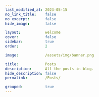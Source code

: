 ```yaml
---
last_modified_at: 2023-05-15
no_link_title:    false 
no_excerpt:       false 
hide_image:       false

layout:           welcome
cover:            false
sidebar:          true
order:            2

image:            /assets/img/banner.png

title:            Posts
description:      All the posts in blog.
hide_description: false
permalink:        /Posts/

grouped:          true
---
```

